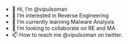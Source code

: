 - 👋 Hi, I’m @vipulsoman
- 👀 I’m interested in Reverse Engineering
- 🌱 I’m currently learning Malware Analysis
- 💞️ I’m looking to collaborate on RE and MA
- 📫 How to reach me @vipulsoman on twitter.

<!---
vipulsoman/vipulsoman is a ✨ special ✨ repository because its `README.md` (this file) appears on your GitHub profile.
You can click the Preview link to take a look at your changes.
--->
